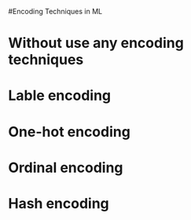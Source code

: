 #Encoding Techniques in ML

# Without use any encoding techniques
# Lable encoding
# One-hot encoding
# Ordinal encoding
# Hash encoding
